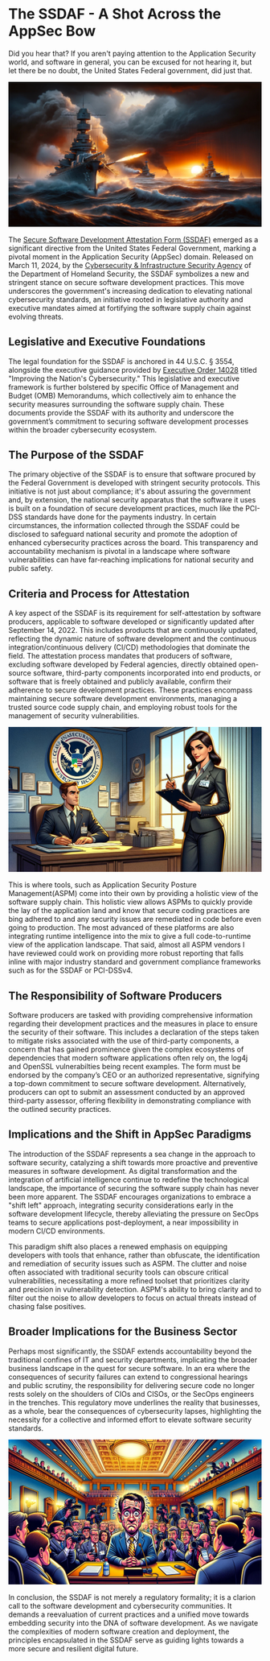# The SSDAF - A Shot Across the AppSec Bow

Did you hear that? If you aren't paying attention to the Application Security world, and software in general, you can be excused for not hearing it, but let there be no doubt, the United States Federal government, did just that.

![Shot Across the Bow](/images/shot-across-the-bow.jpg)

The [Secure Software Development Attestation Form (SSDAF)](https://www.cisa.gov/sites/default/files/2024-03/Self-Attestation-Common-Form-03082024-FINAL.pdf) emerged as a significant directive from the United States Federal Government, marking a pivotal moment in the Application Security (AppSec) domain. Released on March 11, 2024, by the [Cybersecurity & Infrastructure Security Agency](https://www.cisa.gov) of the Department of Homeland Security, the SSDAF symbolizes a new and stringent stance on secure software development practices. This move underscores the government's increasing dedication to elevating national cybersecurity standards, an initiative rooted in legislative authority and executive mandates aimed at fortifying the software supply chain against evolving threats.

## Legislative and Executive Foundations

The legal foundation for the SSDAF is anchored in 44 U.S.C. § 3554, alongside the executive guidance provided by [Executive Order 14028](https://www.whitehouse.gov/briefing-room/presidential-actions/2021/05/12/executive-order-on-improving-the-nations-cybersecurity/) titled "Improving the Nation's Cybersecurity." This legislative and executive framework is further bolstered by specific Office of Management and Budget (OMB) Memorandums, which collectively aim to enhance the security measures surrounding the software supply chain. These documents provide the SSDAF with its authority and underscore the government’s commitment to securing software development processes within the broader cybersecurity ecosystem.

## The Purpose of the SSDAF

The primary objective of the SSDAF is to ensure that software procured by the Federal Government is developed with stringent security protocols. This initiative is not just about compliance; it's about assuring the government and, by extension, the national security apparatus that the software it uses is built on a foundation of secure development practices, much like the PCI-DSS standards have done for the payments industry. In certain circumstances, the information collected through the SSDAF could be disclosed to safeguard national security and promote the adoption of enhanced cybersecurity practices across the board. This transparency and accountability mechanism is pivotal in a landscape where software vulnerabilities can have far-reaching implications for national security and public safety.

## Criteria and Process for Attestation

A key aspect of the SSDAF is its requirement for self-attestation by software producers, applicable to software developed or significantly updated after September 14, 2022. This includes products that are continuously updated, reflecting the dynamic nature of software development and the continuous integration/continuous delivery (CI/CD) methodologies that dominate the field. The attestation process mandates that producers of software, excluding software developed by Federal agencies, directly obtained open-source software, third-party components incorporated into end products, or software that is freely obtained and publicly available, confirm their adherence to secure development practices. These practices encompass maintaining secure software development environments, managing a trusted source code supply chain, and employing robust tools for the management of security vulnerabilities.

![Attestation](/images/attestation-cartoon.jpg)

This is where tools, such as Application Security Posture Management(ASPM) come into their own by providing a holistic view of the software supply chain. This holistic view allows ASPMs to quickly provide the lay of the application land and know that secure coding practices are bing adhered to and any security issues are remediated in code before even going to production. The most advanced of these platforms are also integrating runtime intelligence into the mix to give a full code-to-runtime view of the application landscape. That said, almost all ASPM vendors I have reviewed could work on providing more robust reporting that falls inline with major industry standard and government compliance frameworks such as for the SSDAF or PCI-DSSv4. 

## The Responsibility of Software Producers

Software producers are tasked with providing comprehensive information regarding their development practices and the measures in place to ensure the security of their software. This includes a declaration of the steps taken to mitigate risks associated with the use of third-party components, a concern that has gained prominence given the complex ecosystems of dependencies that modern software applications often rely on, the log4j and OpenSSL vulnerabilties being recent examples. The form must be endorsed by the company’s CEO or an authorized representative, signifying a top-down commitment to secure software development. Alternatively, producers can opt to submit an assessment conducted by an approved third-party assessor, offering flexibility in demonstrating compliance with the outlined security practices.

## Implications and the Shift in AppSec Paradigms

The introduction of the SSDAF represents a sea change in the approach to software security, catalyzing a shift towards more proactive and preventive measures in software development. As digital transformation and the integration of artificial intelligence continue to redefine the technological landscape, the importance of securing the software supply chain has never been more apparent. The SSDAF encourages organizations to embrace a "shift left" approach, integrating security considerations early in the software development lifecycle, thereby alleviating the pressure on SecOps teams to secure applications post-deployment, a near impossibility in modern CI/CD environments.

This paradigm shift also places a renewed emphasis on equipping developers with tools that enhance, rather than obfuscate, the identification and remediation of security issues such as ASPM. The clutter and noise often associated with traditional security tools can obscure critical vulnerabilities, necessitating a more refined toolset that prioritizes clarity and precision in vulnerability detection. ASPM's ability to bring clarity and to filter out the noise to allow developers to focus on actual threats instead of chasing false positives.

## Broader Implications for the Business Sector

Perhaps most significantly, the SSDAF extends accountability beyond the traditional confines of IT and security departments, implicating the broader business landscape in the quest for secure software. In an era where the consequences of security failures can extend to congressional hearings and public scrutiny, the responsibility for delivering secure code no longer rests solely on the shoulders of CIOs and CISOs, or the SecOps engineers in the trenches. This regulatory move underlines the reality that businesses, as a whole, bear the consequences of cybersecurity lapses, highlighting the necessity for a collective and informed effort to elevate software security standards.

![Grilled by Congress](/images/cartoon-congressional-inquiry.jpg)

In conclusion, the SSDAF is not merely a regulatory formality; it is a clarion call to the software development and cybersecurity communities. It demands a reevaluation of current practices and a unified move towards embedding security into the DNA of software development. As we navigate the complexities of modern software creation and deployment, the principles encapsulated in the SSDAF serve as guiding lights towards a more secure and resilient digital future.
